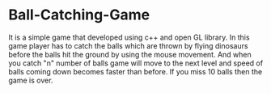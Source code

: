 # Ball-Catching-Game
It is a simple game that developed using c++ and open GL library.  In this game player has to catch the balls which are thrown  by flying dinosaurs before the balls hit the ground by  using the mouse movement. And when you catch "n" number of balls game will move to the next level and speed of balls coming down becomes faster than before. If you miss 10 balls then the game is over.

